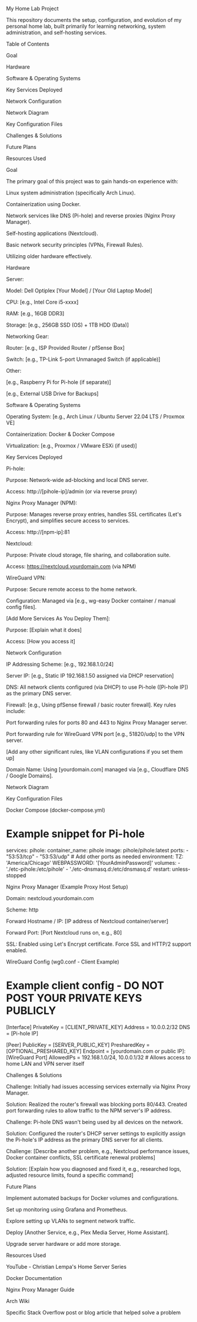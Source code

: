 My Home Lab Project

<!-- Optional: Add a brief 1-2 sentence overview of your lab here. -->

This repository documents the setup, configuration, and evolution of my personal home lab, built primarily for learning networking, system administration, and self-hosting services.

<!-- Optional: Add a picture of your lab setup -->

<!--  -->

<!-- Caption: Figure 1: The main server running on repurposed hardware. -->

Table of Contents

Goal

Hardware

Software & Operating Systems

Key Services Deployed

Network Configuration

Network Diagram

Key Configuration Files

Challenges & Solutions

Future Plans

Resources Used

Goal

<!-- Explain why you built this lab. What did you want to learn or achieve? -->

The primary goal of this project was to gain hands-on experience with:

Linux system administration (specifically Arch Linux).

Containerization using Docker.

Network services like DNS (Pi-hole) and reverse proxies (Nginx Proxy Manager).

Self-hosting applications (Nextcloud).

Basic network security principles (VPNs, Firewall Rules).

Utilizing older hardware effectively.

Hardware

<!-- List the physical components of your lab. Be specific! -->

Server:

Model: Dell Optiplex [Your Model] / [Your Old Laptop Model]

CPU: [e.g., Intel Core i5-xxxx]

RAM: [e.g., 16GB DDR3]

Storage: [e.g., 256GB SSD (OS) + 1TB HDD (Data)]

Networking Gear:

Router: [e.g., ISP Provided Router / pfSense Box]

Switch: [e.g., TP-Link 5-port Unmanaged Switch (if applicable)]

Other:

[e.g., Raspberry Pi for Pi-hole (if separate)]

[e.g., External USB Drive for Backups]

<!-- Add a picture of your hardware if you like -->

<!--  -->

<!-- Caption: Figure 2: The repurposed laptop serving as the core of the lab. -->

Software & Operating Systems

<!-- List the main OS and virtualization/container software. -->

Operating System: [e.g., Arch Linux / Ubuntu Server 22.04 LTS / Proxmox VE]

Containerization: Docker & Docker Compose

Virtualization: [e.g., Proxmox / VMware ESXi (if used)]

Key Services Deployed

<!-- List the main applications/services running. Explain briefly what each does. -->

Pi-hole:

Purpose: Network-wide ad-blocking and local DNS server.

Access: http://[pihole-ip]/admin (or via reverse proxy)

Nginx Proxy Manager (NPM):

Purpose: Manages reverse proxy entries, handles SSL certificates (Let's Encrypt), and simplifies secure access to services.

Access: http://[npm-ip]:81

Nextcloud:

Purpose: Private cloud storage, file sharing, and collaboration suite.

Access: https://nextcloud.yourdomain.com (via NPM)

WireGuard VPN:

Purpose: Secure remote access to the home network.

Configuration: Managed via [e.g., wg-easy Docker container / manual config files].

[Add More Services As You Deploy Them]:

Purpose: [Explain what it does]

Access: [How you access it]

Network Configuration

<!-- Describe your basic network setup. Use bullet points. -->

IP Addressing Scheme: [e.g., 192.168.1.0/24]

Server IP: [e.g., Static IP 192.168.1.50 assigned via DHCP reservation]

DNS: All network clients configured (via DHCP) to use Pi-hole ([Pi-hole IP]) as the primary DNS server.

Firewall: [e.g., Using pfSense firewall / basic router firewall]. Key rules include:

Port forwarding rules for ports 80 and 443 to Nginx Proxy Manager server.

Port forwarding rule for WireGuard VPN port [e.g., 51820/udp] to the VPN server.

[Add any other significant rules, like VLAN configurations if you set them up]

Domain Name: Using [yourdomain.com] managed via [e.g., Cloudflare DNS / Google Domains].

Network Diagram

<!-- Embed your network diagram image here. Upload it to the repository first. -->

<!-- Caption: Figure 3: Visual representation of the home lab network topology. -->

Key Configuration Files

<!-- Paste relevant snippets (not huge files) of your configs. Use code blocks! -->

Docker Compose (docker-compose.yml)

# Example snippet for Pi-hole
services:
  pihole:
    container_name: pihole
    image: pihole/pihole:latest
    ports:
      - "53:53/tcp"
      - "53:53/udp"
      # Add other ports as needed
    environment:
      TZ: 'America/Chicago'
      WEBPASSWORD: '[YourAdminPassword]'
    volumes:
      - './etc-pihole:/etc/pihole'
      - './etc-dnsmasq.d:/etc/dnsmasq.d'
    restart: unless-stopped


Nginx Proxy Manager (Example Proxy Host Setup)

<!-- Describe a typical setup or paste a relevant config part if possible. Often this is GUI-based, so describe the steps. -->

Domain: nextcloud.yourdomain.com

Scheme: http

Forward Hostname / IP: [IP address of Nextcloud container/server]

Forward Port: [Port Nextcloud runs on, e.g., 80]

SSL: Enabled using Let's Encrypt certificate. Force SSL and HTTP/2 support enabled.

WireGuard Config (wg0.conf - Client Example)

# Example client config - DO NOT POST YOUR PRIVATE KEYS PUBLICLY
[Interface]
PrivateKey = [CLIENT_PRIVATE_KEY]
Address = 10.0.0.2/32
DNS = [Pi-hole IP]

[Peer]
PublicKey = [SERVER_PUBLIC_KEY]
PresharedKey = [OPTIONAL_PRESHARED_KEY]
Endpoint = [yourdomain.com or public IP]:[WireGuard Port]
AllowedIPs = 192.168.1.0/24, 10.0.0.1/32  # Allows access to home LAN and VPN server itself


Challenges & Solutions

<!-- This is CRITICAL. Describe problems you faced and how you fixed them. -->

Challenge: Initially had issues accessing services externally via Nginx Proxy Manager.

Solution: Realized the router's firewall was blocking ports 80/443. Created port forwarding rules to allow traffic to the NPM server's IP address.

Challenge: Pi-hole DNS wasn't being used by all devices on the network.

Solution: Configured the router's DHCP server settings to explicitly assign the Pi-hole's IP address as the primary DNS server for all clients.

Challenge: [Describe another problem, e.g., Nextcloud performance issues, Docker container conflicts, SSL certificate renewal problems]

Solution: [Explain how you diagnosed and fixed it, e.g., researched logs, adjusted resource limits, found a specific command]

Future Plans

<!-- What do you want to add or improve next? -->

Implement automated backups for Docker volumes and configurations.

Set up monitoring using Grafana and Prometheus.

Explore setting up VLANs to segment network traffic.

Deploy [Another Service, e.g., Plex Media Server, Home Assistant].

Upgrade server hardware or add more storage.

Resources Used

<!-- List tutorials, guides, or documentation you found helpful. -->

YouTube - Christian Lempa's Home Server Series

Docker Documentation

Nginx Proxy Manager Guide

Arch Wiki

Specific Stack Overflow post or blog article that helped solve a problem
